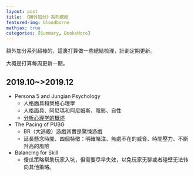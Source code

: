 ```yaml
---
layout: post
title: 《額外加分》系列總結
featured-img: bloodborne
mathjax: true
categories: [Summary, BooksMore]
---
```



額外加分系列超棒的，這裏打算做一些總結梳理，計劃定期更新。

<!--more-->

大概是打算每周更新一期。

## 2019.10~>2019.12

+ Persona 5 and Jungian Psychology 
  + 人格面具和榮格心理學
  + 人格面具、阿尼瑪和阿尼姆斯、陰影、自性
  + [分析心理学的概述](https://wiki.mbalib.com/wiki/%E5%88%86%E6%9E%90%E5%BF%83%E7%90%86%E5%AD%A6)
+ The Pacing of PUBG 
  + BR（大逃殺）游戲其實是驚悚游戲
  + 延長懸念時間、四個特徵：明確賭注、無處不在的威脅、時間壓力、不斷升高的風險
+ Balancing for Skill
  + 傻瓜策略帮助玩家入坑，但需要尽早失效，以免玩家无聊或者碰壁无法转向其他策略。
